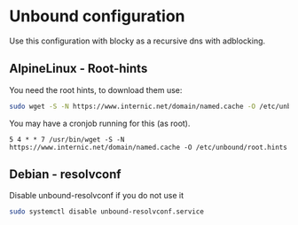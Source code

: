 # Unbound configuration

Use this configuration with blocky as a recursive dns with adblocking.

## AlpineLinux - Root-hints

You need the root hints, to download them use:

```sh
sudo wget -S -N https://www.internic.net/domain/named.cache -O /etc/unbound/root.hints
```

You may have a cronjob running for this (as root).

```cron
5 4 * * 7 /usr/bin/wget -S -N https://www.internic.net/domain/named.cache -O /etc/unbound/root.hints
```

## Debian - resolvconf

Disable unbound-resolvconf if you do not use it

```sh
sudo systemctl disable unbound-resolvconf.service
```
